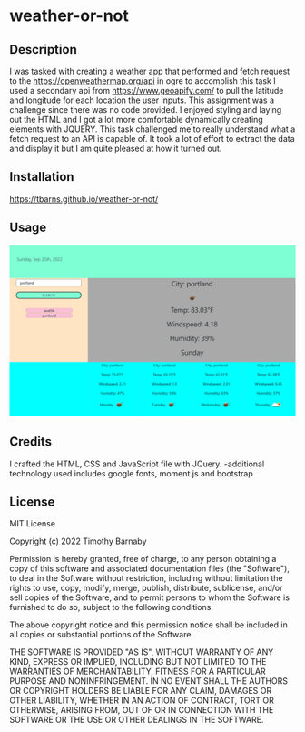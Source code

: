 # weather-or-not

## Description

I was tasked with creating a weather app that performed and fetch request to the https://openweathermap.org/api in ogre to accomplish this task I used a secondary api from https://www.geoapify.com/ to pull the latitude and longitude for each location the user inputs.  This assignment was a challenge since there was no code provided.  I enjoyed styling and laying out the HTML and I got a lot more comfortable dynamically creating elements with JQUERY.  This task challenged me to really understand what a fetch request to an API is capable of.  It took a lot of effort to extract the data and display it but I am quite pleased at how it turned out.

## Installation 

https://tbarns.github.io/weather-or-not/

## Usage 

 <img src="assets/Screenshot_1.png"   alt="Screenshot of live webpage">
 <!-- <img src="assets/Screenshot-2.png"   alt="Screenshot of live webpage"> -->



## Credits
I crafted the HTML, CSS and JavaScript file with JQuery.
-additional technology used includes google fonts, moment.js and bootstrap

## License

MIT License

Copyright (c) 2022 Timothy Barnaby

Permission is hereby granted, free of charge, to any person obtaining a copy
of this software and associated documentation files (the "Software"), to deal
in the Software without restriction, including without limitation the rights
to use, copy, modify, merge, publish, distribute, sublicense, and/or sell
copies of the Software, and to permit persons to whom the Software is
furnished to do so, subject to the following conditions:

The above copyright notice and this permission notice shall be included in all
copies or substantial portions of the Software.

THE SOFTWARE IS PROVIDED "AS IS", WITHOUT WARRANTY OF ANY KIND, EXPRESS OR
IMPLIED, INCLUDING BUT NOT LIMITED TO THE WARRANTIES OF MERCHANTABILITY,
FITNESS FOR A PARTICULAR PURPOSE AND NONINFRINGEMENT. IN NO EVENT SHALL THE
AUTHORS OR COPYRIGHT HOLDERS BE LIABLE FOR ANY CLAIM, DAMAGES OR OTHER
LIABILITY, WHETHER IN AN ACTION OF CONTRACT, TORT OR OTHERWISE, ARISING FROM,
OUT OF OR IN CONNECTION WITH THE SOFTWARE OR THE USE OR OTHER DEALINGS IN THE
SOFTWARE.
